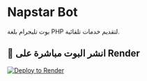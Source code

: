# Napstar Bot

بوت تليجرام بلغة PHP لتقديم خدمات تلقائية.

## 🚀 انشر البوت مباشرة على Render

[![Deploy to Render](https://render.com/images/deploy-to-render-button.svg)](https://render.com/deploy?repo=https://github.com/qassimbh/napstar-bot)

